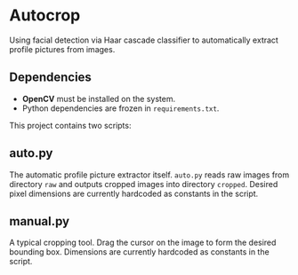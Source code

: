 # Autocrop

Using facial detection via Haar cascade classifier to automatically extract profile pictures from images.

## Dependencies
- **OpenCV** must be installed on the system.
- Python dependencies are frozen in `requirements.txt`.

This project contains two scripts:

## auto.py
The automatic profile picture extractor itself. `auto.py` reads raw images from directory `raw` and outputs cropped images into directory `cropped`. Desired pixel dimensions are currently hardcoded as constants in the script.

## manual.py
A typical cropping tool. Drag the cursor on the image to form the desired bounding box. Dimensions are currently hardcoded as constants in the script.
